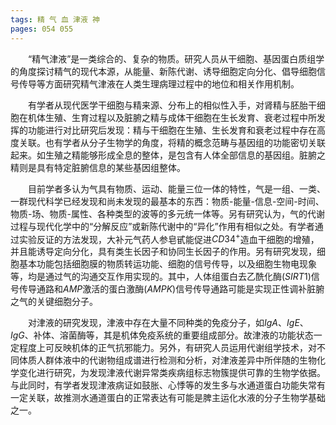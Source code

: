 ```yaml
---
tags: 精 气 血 津液 神
pages: 054 055
---
```

&emsp;&emsp;“精气津液”是一类综合的、复杂的物质。研究人员从干细胞、基因蛋白质组学的角度探讨精气的现代本源，从能量、新陈代谢、诱导细胞定向分化、倡导细胞信号传导等方面研究精气津液在人类生理病理过程中的地位和相关作用机制。

&emsp;&emsp;有学者从现代医学干细胞与精来源、分布上的相似性入手，对肾精与胚胎干细胞在机体生殖、生育过程以及脏腑之精与成体干细胞在生长发育、衰老过程中所发挥的功能进行对比研究后发现：精与干细胞在生殖、生长发育和衰老过程中存在高度关联。也有学者从分子生物学的角度，将精的概念范畴与基因组的功能密切关联起来。如生殖之精能够形成全息的整体，是包含有人体全部信息的基因组。脏腑之精则是具有特定脏腑信息的某些基因组整体。

&emsp;&emsp;目前学者多认为气具有物质、运动、能量三位一体的特性，气是一组、一类、一群现代科学已经发现和尚未发现的最基本的东西：物质-能量-信息-空间-时间、物质-场、物质-属性、各种类型的波等的多元统一体等。另有研究认为，气的代谢过程与现代化学中的“分解反应”或新陈代谢中的“异化”作用有相似之处。有学者通过实验反证的方法发现，大补元气药人参皂甙能促进$CD34^+$造血干细胞的增殖，并且能诱导定向分化，具有类生长因子和协同生长因子的作用。另有研究发现，细胞基本功能包括细胞膜的物质转运功能、细胞的信号传导，以及细胞生物电现象等，均是通过气的沟通交互作用实现的。其中，人体组蛋白去乙酰化酶($SIRT1$)信号传导通路和$AMP$激活的蛋白激酶($AMPK$)信号传导通路可能是实现正性调补脏腑之气的关键细胞分子。

&emsp;&emsp;对津液的研究发现，津液中存在大量不同种类的免疫分子，如$IgA$、$IgE$、$IgG$、补体、溶菌酶等，其是机体免疫系统的重要组成部分。故津液的功能状态一定程度上可反映机体的正气抗邪能力。另外，有研究人员运用代谢组学技术，对不同体质人群体液中的代谢物组成谱进行检测和分析，对津液差异中所伴随的生物化学变化进行研究，为发现津液代谢异常类疾病组标志物簇提供可靠的生物学依据。与此同时，有学者发现津液病证如鼓胀、心悸等的发生多与水通道蛋白功能失常有一定关联，故推测水通道蛋白的正常表达有可能是脾主运化水液的分子生物学基础之一。